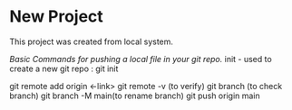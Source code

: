 # New Project

This project was created from local system.

*Basic Commands for pushing a local file in your git repo.*
init - used to create a new git repo : git init

git remote add origin <-link>
git remote -v (to verify)
git branch (to check branch)
git branch -M main(to rename branch)
git push origin main